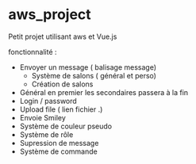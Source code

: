 # aws_project
Petit projet utilisant aws et Vue.js

fonctionnalité :
* Envoyer un message ( balisage message)
  * Système de salons ( général et perso)
  * Création de salons
* Général en premier les secondaires passera à la fin
* Login / password
* Upload file ( lien fichier .)
* Envoie Smiley
* Système de couleur pseudo
* Système de rôle
* Supression de message
* Système de commande

